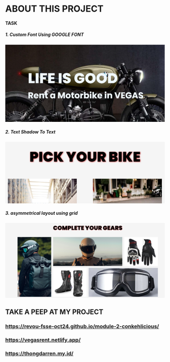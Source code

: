 # ABOUT THIS PROJECT

#### TASK

##### 1. Custom Font Using GOOGLE FONT

<p><img src="img/task01.png"/></p>

##### 2. Text Shadow To Text
<p><img src="img/task02.png"/></p>

##### 3.  asymmetrical layout using grid 
<p><img src="img/task03.png"/></p>






## TAKE A PEEP AT MY PROJECT

### https://revou-fsse-oct24.github.io/module-2-conkehlicious/
### https://vegasrent.netlify.app/
### https://thongdarren.my.id/

